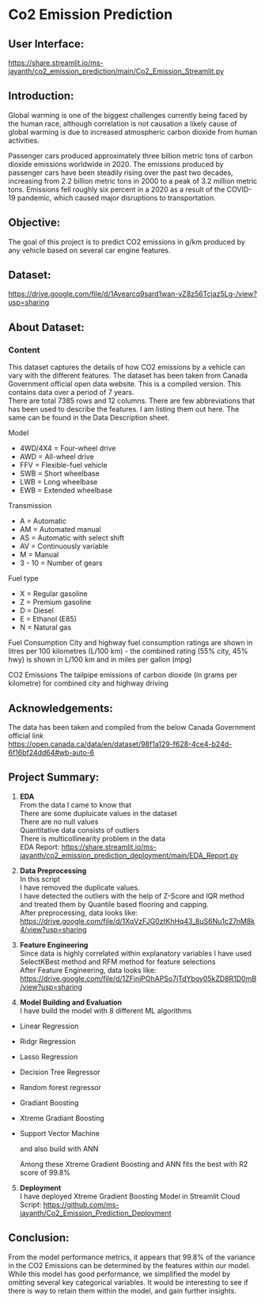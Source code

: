 # Co2 Emission Prediction

## User Interface:
https://share.streamlit.io/ms-jayanth/co2_emission_prediction/main/Co2_Emission_Streamlit.py

## Introduction:
Global warming is one of the biggest challenges currently being faced by the human race, although correlation is not causation a likely cause of global warming is due to increased atmospheric carbon dioxide from human activities. 

Passenger cars produced approximately three billion metric tons of carbon dioxide emissions worldwide in 2020. The emissions produced by passenger cars have been steadily rising over the past two decades, increasing from 2.2 billion metric tons in 2000 to a peak of 3.2 million metric tons. Emissions fell roughly six percent in a 2020 as a result of the COVID-19 pandemic, which caused major disruptions to transportation.

## Objective:
The goal of this project is to predict CO2 emissions in g/km produced by any vehicle based on several car engine features.


## Dataset:
https://drive.google.com/file/d/1Ayearcq9sard1wan-vZ8z56Tcjaz5Lg-/view?usp=sharing

## About Dataset:

### Content
This dataset captures the details of how CO2 emissions by a vehicle can vary with the different features. The dataset has been taken from Canada Government official open data website. This is a compiled version. This contains data over a period of 7 years.<br>
There are total 7385 rows and 12 columns. There are few abbreviations that has been used to describe the features. I am listing them out here. The same can be found in the Data Description sheet.

Model
- 4WD/4X4 = Four-wheel drive
- AWD = All-wheel drive
- FFV = Flexible-fuel vehicle
- SWB = Short wheelbase
- LWB = Long wheelbase
- EWB = Extended wheelbase

Transmission
- A = Automatic
- AM = Automated manual
- AS = Automatic with select shift
- AV = Continuously variable
- M = Manual
- 3 - 10 = Number of gears

Fuel type
- X = Regular gasoline
- Z = Premium gasoline
- D = Diesel
- E = Ethanol (E85)
- N = Natural gas

Fuel Consumption
City and highway fuel consumption ratings are shown in litres per 100 kilometres (L/100 km) - the combined rating (55% city, 45% hwy) is shown in L/100 km and in miles per gallon (mpg)

CO2 Emissions
The tailpipe emissions of carbon dioxide (in grams per kilometre) for combined city and highway driving

## Acknowledgements:
The data has been taken and compiled from the below Canada Government official link<br>
https://open.canada.ca/data/en/dataset/98f1a129-f628-4ce4-b24d-6f16bf24dd64#wb-auto-6

## Project Summary:
1. **EDA**<br>
From the data I came to know that<br>
There are some dupluicate values in the dataset<br>
There are no null values<br>
Quantitative data consists of outliers<br>
There is multicollinearity problem in the data<br>
EDA Report: https://share.streamlit.io/ms-jayanth/co2_emission_prediction_deployment/main/EDA_Report.py

2. **Data Preprocessing**<br>
In this script<br>
I have removed the duplicate values.<br>
I have detected the outliers with the help of Z-Score and IQR method and treated them by Quantile based flooring and capping.<br>
After preprocessing, data looks like:<br>
https://drive.google.com/file/d/1XqVzFJG0ztKhHq43_8uS6Nu1c27nM8k4/view?usp=sharing

3. **Feature Engineering**<br>
Since data is highly correlated within explanatory variables I have used SelectKBest method and RFM method for feature selections<br>
After Feature Engineering, data looks like:<br>
https://drive.google.com/file/d/1ZFjnjPOhAPSo7jTdYboy05kZD8R1D0mB/view?usp=sharing


4. **Model Building and Evaluation**<br>
I have build the model with 8 different ML algorithms
- Linear Regression
- Ridgr Regression
- Lasso Regression
- Decision Tree Regressor
- Random forest regressor
- Gradiant Boosting
- Xtreme Gradiant Boosting
- Support Vector Machine<br>

   and also build with ANN<br>

  Among these Xtreme Gradient Boosting and ANN fits the best with R2 score of 99.8%

5. **Deployment**<br>
I have deployed Xtreme Gradient Boosting Model in Streamlit Cloud<br>
Script: https://github.com/ms-jayanth/Co2_Emission_Prediction_Deployment


## Conclusion:
From the model performance metrics, it appears that 99.8% of the variance in the CO2 Emissions can be determined by the features within our model. While this model has good performance, we simplified the model by omitting several key categorical variables. It would be interesting to see if there is way to retain them within the model, and gain further insights.
